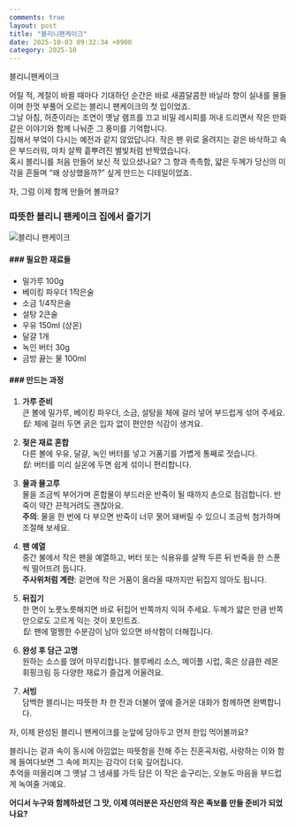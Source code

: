```yaml
---
comments: true
layout: post
title: "블리니팬케이크"
date: 2025-10-03 09:32:34 +0900
category: 2025-10
---
```


블리니팬케이크  
  

어릴 적, 계절이 바뀔 때마다 기대하던 순간은 바로 새콤달콤한 바닐라 향이 실내를 물들이며 한껏 부풀어 오르는 블리니 팬케이크의 첫 입이었죠.  
그날 아침, 허준이라는 조연이 옛날 램프를 끄고 비밀 레시피를 꺼내 드리면서 작은 만화 같은 이야기와 함께 나눠준 그 풍미를 기억합니다.  
집해서 부엌이 다시는 예전과 같지 않았답니다. 작은 팬 위로 올려지는 겉은 바삭하고 속은 부드러워, 마치 살짝 흩뿌려진 별빛처럼 반짝였습니다.  
혹시 블리니를 처음 만들어 보신 적 있으셨나요? 그 향과 촉촉함, 얇은 두께가 당신의 미각을 흔들며 “왜 상상했을까?” 싶게 만드는 디테일이었죠.  

자, 그럼 이제 함께 만들어 볼까요?  
  

### 따뜻한 블리니 팬케이크 집에서 즐기기  
![블리니 팬케이크](https://www.themealdb.com/images/media/meals/0206h11699013358.jpg)  

#### ### 필요한 재료들  
- 밀가루 100g  
- 베이킹 파우더 1작은술  
- 소금 1/4작은술  
- 설탕 2큰술  
- 우유 150ml (상온)  
- 달걀 1개  
- 녹인 버터 30g  
- 금방 끓는 물 100ml  

#### ### 만드는 과정  

1. **가루 준비**  
   큰 볼에 밀가루, 베이킹 파우더, 소금, 설탕을 체에 걸러 넣어 부드럽게 섞어 주세요.  
   *팁*: 체에 걸러 두면 굵은 입자 없이 편안한 식감이 생겨요.  

2. **젖은 재료 혼합**  
   다른 볼에 우유, 달걀, 녹인 버터를 넣고 거품기를 가볍게 통째로 젓습니다.  
   *팁*: 버터를 미리 실온에 두면 쉽게 섞이니 편리합니다.  

3. **물과 물고루**  
   물을 조금씩 부어가며 혼합물이 부드러운 반죽이 될 때까지 손으로 점검합니다. 반죽이 약간 끈적거려도 괜찮아요.  
   **주의**: 물을 한 번에 다 부으면 반죽이 너무 묽어 돼버릴 수 있으니 조금씩 첨가하며 조절해 보세요.  

4. **팬 예열**  
   중간 불에서 작은 팬을 예열하고, 버터 또는 식용유를 살짝 두른 뒤 반죽을 한 스푼씩 떨어뜨려 둡니다.  
   **주사위처럼 계란**: 겉면에 작은 거품이 올라올 때까지만 뒤집지 않아도 됩니다.  

5. **뒤집기**  
   한 면이 노릇노릇해지면 바로 뒤집어 반쪽까지 익혀 주세요. 두께가 얇은 만큼 반쪽만으로도 고르게 익는 것이 포인트죠.  
   *팁*: 팬에 멀쩡한 수분감이 남아 있으면 바삭함이 더해집니다.  

6. **완성 후 담근 고명**  
   원하는 소스를 얹어 마무리합니다. 블루베리 소스, 메이플 시럽, 혹은 상큼한 레몬 휘핑크림 등 다양한 재료가 즐겁게 어울려요.  

7. **서빙**  
   담백한 블리니는 따뜻한 차 한 잔과 더불어 옆에 즐거운 대화가 함께하면 완벽합니다.  

자, 이제 완성된 블리니 팬케이크를 눈앞에 담아두고 먼저 한입 먹어볼까요?  
  

블리니는 겉과 속이 동시에 아낌없는 따뜻함을 전해 주는 진혼곡처럼, 사랑하는 이와 함께 들여다보면 그 속에 퍼지는 감각이 더욱 깊어집니다.  
추억을 떠올리며 그 옛날 그 냄새를 가득 담은 이 작은 솥구리는, 오늘도 마음을 부드럽게 녹여줄 거예요.  

**어디서 누구와 함께하셨던 그 맛, 이제 여러분은 자신만의 작은 족보를 만들 준비가 되었나요?**